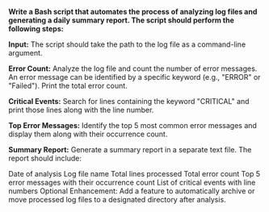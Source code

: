 **Write a Bash script that automates the process of analyzing log files and generating a daily summary report. The script should perform the following steps:**

**Input:** The script should take the path to the log file as a command-line argument.

**Error Count:** Analyze the log file and count the number of error messages. An error message can be identified by a specific keyword (e.g., "ERROR" or "Failed"). Print the total error count.

**Critical Events:** Search for lines containing the keyword "CRITICAL" and print those lines along with the line number.

**Top Error Messages:** Identify the top 5 most common error messages and display them along with their occurrence count.

**Summary Report:** Generate a summary report in a separate text file. The report should include:

Date of analysis
Log file name
Total lines processed
Total error count
Top 5 error messages with their occurrence count
List of critical events with line numbers
Optional Enhancement: Add a feature to automatically archive or move processed log files to a designated directory after analysis.
